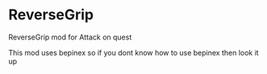 # ReverseGrip
ReverseGrip mod for Attack on quest

This mod uses bepinex so if you dont know how to use bepinex then look it up
